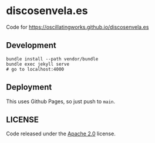 # discosenvela.es

Code for https://oscillatingworks.github.io/discosenvela.es

## Development

```
bundle install --path vendor/bundle
bundle exec jekyll serve
# go to localhost:4000
```

## Deployment

This uses Github Pages, so just push to `main`.

## LICENSE

Code released under the [Apache 2.0](https://github.com/oscillatingworks/aquestpati/blob/master/LICENSE) license.
